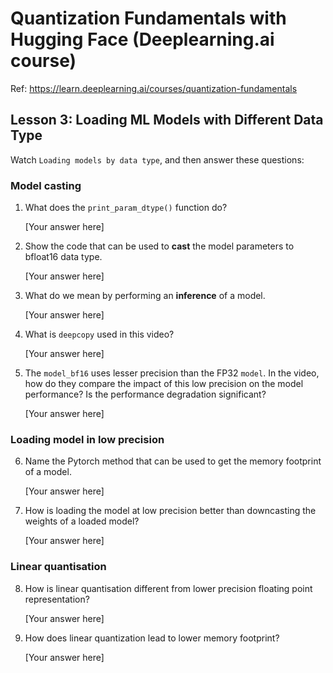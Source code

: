 # Quantization Fundamentals with Hugging Face (Deeplearning.ai course)
Ref: https://learn.deeplearning.ai/courses/quantization-fundamentals

## Lesson 3: Loading ML Models with Different Data Type 

Watch `Loading models by data type`, and then answer these questions: 

### Model casting 
1. What does the `print_param_dtype()` function do? 

   [Your answer here]
   
2. Show the code that can be used to **cast** the model parameters to bfloat16 data type. 

   [Your answer here]

3. What do we mean by performing an **inference** of a model. 

   [Your answer here]

4. What is `deepcopy` used in this video?

   [Your answer here]

5. The `model_bf16` uses lesser precision than the FP32 `model`. In the video, how do they compare the impact of this low precision on the model performance? Is the performance degradation significant?

   [Your answer here]

### Loading model in low precision 

6. Name the Pytorch method that can be used to get the memory footprint of a model. 

   [Your answer here]

7. How is loading the model at low precision better than downcasting the weights of a loaded model?

   [Your answer here]

### Linear quantisation

8. How is linear quantisation different from lower precision floating point representation?

   [Your answer here]

9. How does linear quantization lead to lower memory footprint?

   [Your answer here]


   
